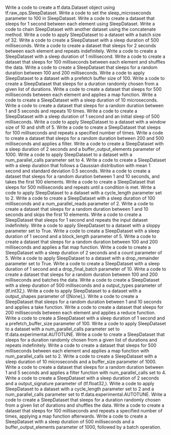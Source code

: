 Write a code to create a tf.data.Dataset object using tf.raw_ops.SleepDataset.
Write a code to set the sleep_microseconds parameter to 100 in SleepDataset.
Write a code to create a dataset that sleeps for 1 second between each element using SleepDataset.
Write a code to chain SleepDataset with another dataset using the concatenate method.
Write a code to apply SleepDataset to a dataset with a batch size of 32.
Write a code to create a SleepDataset with a sleep duration of 500 milliseconds.
Write a code to create a dataset that sleeps for 2 seconds between each element and repeats indefinitely.
Write a code to create a SleepDataset with a sleep duration of 1 millisecond.
Write a code to create a dataset that sleeps for 100 milliseconds between each element and shuffles the data.
Write a code to create a SleepDataset that sleeps for a random duration between 100 and 200 milliseconds.
Write a code to apply SleepDataset to a dataset with a prefetch buffer size of 100.
Write a code to create a SleepDataset that sleeps for a duration randomly chosen from a given list of durations.
Write a code to create a dataset that sleeps for 500 milliseconds between each element and applies a map function.
Write a code to create a SleepDataset with a sleep duration of 10 microseconds.
Write a code to create a dataset that sleeps for a random duration between 1 and 5 seconds and repeats 10 times.
Write a code to create a SleepDataset with a sleep duration of 1 second and an initial sleep of 500 milliseconds.
Write a code to apply SleepDataset to a dataset with a window size of 10 and shift of 5.
Write a code to create a SleepDataset that sleeps for 100 milliseconds and repeats a specified number of times.
Write a code to create a dataset that sleeps for a random duration between 200 and 500 milliseconds and applies a filter.
Write a code to create a SleepDataset with a sleep duration of 2 seconds and a buffer_output_elements parameter of 1000.
Write a code to apply SleepDataset to a dataset with a num_parallel_calls parameter set to 4.
Write a code to create a SleepDataset with a sleep duration that follows a Gaussian distribution with mean 1 second and standard deviation 0.5 seconds.
Write a code to create a dataset that sleeps for a random duration between 1 and 10 seconds, and takes the first 100 elements.
Write a code to create a SleepDataset that sleeps for 500 milliseconds and repeats until a condition is met.
Write a code to apply SleepDataset to a dataset with a cycle_length parameter set to 2.
Write a code to create a SleepDataset with a sleep duration of 100 milliseconds and a num_parallel_reads parameter of 2.
Write a code to create a dataset that sleeps for a random duration between 1 and 10 seconds and skips the first 10 elements.
Write a code to create a SleepDataset that sleeps for 1 second and repeats the input dataset indefinitely.
Write a code to apply SleepDataset to a dataset with a sloppy parameter set to True.
Write a code to create a SleepDataset with a sleep duration of 1 second and a block_length parameter of 5.
Write a code to create a dataset that sleeps for a random duration between 100 and 200 milliseconds and applies a flat map function.
Write a code to create a SleepDataset with a sleep duration of 2 seconds and a count parameter of 5.
Write a code to apply SleepDataset to a dataset with a drop_remainder parameter set to True.
Write a code to create a SleepDataset with a sleep duration of 1 second and a drop_final_batch parameter of 10.
Write a code to create a dataset that sleeps for a random duration between 100 and 200 milliseconds and batches the data.
Write a code to create a SleepDataset with a sleep duration of 500 milliseconds and a output_types parameter of (tf.int32,).
Write a code to apply SleepDataset to a dataset with a output_shapes parameter of ([None],).
Write a code to create a SleepDataset that sleeps for a random duration between 1 and 10 seconds and applies a take function.
Write a code to create a dataset that sleeps for 200 milliseconds between each element and applies a reduce function.
Write a code to create a SleepDataset with a sleep duration of 1 second and a prefetch_buffer_size parameter of 100.
Write a code to apply SleepDataset to a dataset with a num_parallel_calls parameter set to tf.data.experimental.AUTOTUNE.
Write a code to create a SleepDataset that sleeps for a duration randomly chosen from a given list of durations and repeats indefinitely.
Write a code to create a dataset that sleeps for 500 milliseconds between each element and applies a map function with num_parallel_calls set to 2.
Write a code to create a SleepDataset with a sleep duration of 10 microseconds and a buffer_size parameter of 1000.
Write a code to create a dataset that sleeps for a random duration between 1 and 5 seconds and applies a filter function with num_parallel_calls set to 4.
Write a code to create a SleepDataset with a sleep duration of 2 seconds and a output_signature parameter of (tf.float32,).
Write a code to apply SleepDataset to a dataset with a cycle_length parameter set to 2 and a num_parallel_calls parameter set to tf.data.experimental.AUTOTUNE.
Write a code to create a SleepDataset that sleeps for a duration randomly chosen from a given list of durations and shuffles the data.
Write a code to create a dataset that sleeps for 100 milliseconds and repeats a specified number of times, applying a map function afterwards.
Write a code to create a SleepDataset with a sleep duration of 500 milliseconds and a buffer_output_elements parameter of 1000, followed by a batch operation.